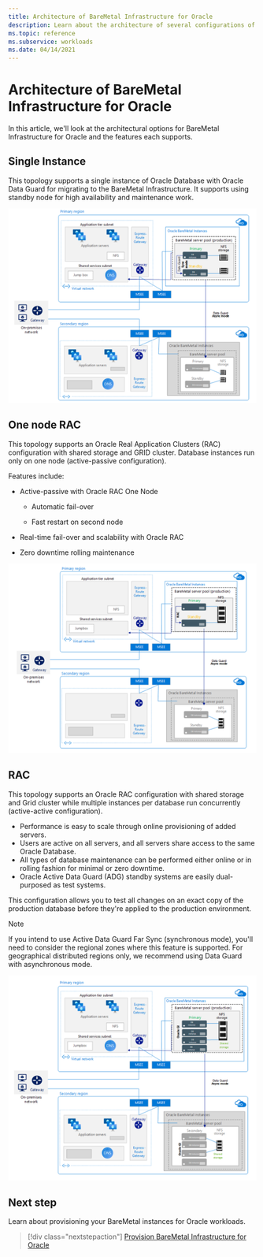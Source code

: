 ```yaml
---
title: Architecture of BareMetal Infrastructure for Oracle
description: Learn about the architecture of several configurations of BareMetal Infrastructure for Oracle.
ms.topic: reference
ms.subservice: workloads
ms.date: 04/14/2021
---
```


# Architecture of BareMetal Infrastructure for Oracle

In this article, we'll look at the architectural options for BareMetal Infrastructure for Oracle and the features each supports.

## Single Instance

This topology supports a single instance of Oracle Database with Oracle Data Guard for migrating to the BareMetal Infrastructure. It supports using standby node for high availability and maintenance work.

[![Diagram showing the architecture of a single instance of Oracle Database with Oracle Data Guard.](media/oracle-baremetal-architecture/single-instance-architecture.png)](media/oracle-baremetal-architecture/single-instance-architecture.png#lightbox)

## One node RAC

This topology supports an Oracle Real Application Clusters (RAC) configuration with shared storage and GRID cluster. Database instances run only on one node (active-passive configuration).

Features include:

- Active-passive with Oracle RAC One Node

    - Automatic fail-over

    - Fast restart on second node

- Real-time fail-over and scalability with Oracle RAC

- Zero downtime rolling maintenance

[![Diagram showing the architecture of an Oracle RAC One Node active-passive configuration.](media/oracle-baremetal-architecture/one-node-rac-architecture.png)](media/oracle-baremetal-architecture/one-node-rac-architecture.png#lightbox)

## RAC

This topology supports an Oracle RAC configuration with shared storage and Grid cluster while multiple instances per database run concurrently (active-active configuration).

- Performance is easy to scale through online provisioning of added servers. 
-  Users are active on all servers, and all servers share access to the same Oracle Database. 
-  All types of database maintenance can be performed either online or in rolling fashion for minimal or zero downtime. 
- Oracle Active Data Guard (ADG) standby systems are easily dual-purposed as test systems. 

This configuration allows you to test all changes on an exact copy of the production database before they're applied to the production environment.

> [!NOTE]
> If you intend to use Active Data Guard Far Sync (synchronous mode), you'll need to consider the regional zones where this feature is supported. For geographical distributed regions only, we recommend using Data Guard with asynchronous mode.

[![Diagram showing the architecture of an Oracle RAC active-active configuration.](media/oracle-baremetal-architecture/rac-architecture.png)](media/oracle-baremetal-architecture/rac-architecture.png#lightbox)

## Next step

Learn about provisioning your BareMetal instances for Oracle workloads.

> [!div class="nextstepaction"]
> [Provision BareMetal Infrastructure for Oracle](oracle-baremetal-provision.md)

